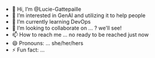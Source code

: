 - 👋 Hi, I’m @Lucie-Gattepaille
- 👀 I’m interested in GenAI and utilizing it to help people
- 🌱 I’m currently learning DevOps
- 💞️ I’m looking to collaborate on ... ? we'll see!
- 📫 How to reach me ... no ready to be reached just now
- 😄 Pronouns: ... she/her/hers
- ⚡ Fun fact: ... 

<!---
Lucie-Gattepaille/Lucie-Gattepaille is a ✨ special ✨ repository because its `README.md` (this file) appears on your GitHub profile.
You can click the Preview link to take a look at your changes.
--->
